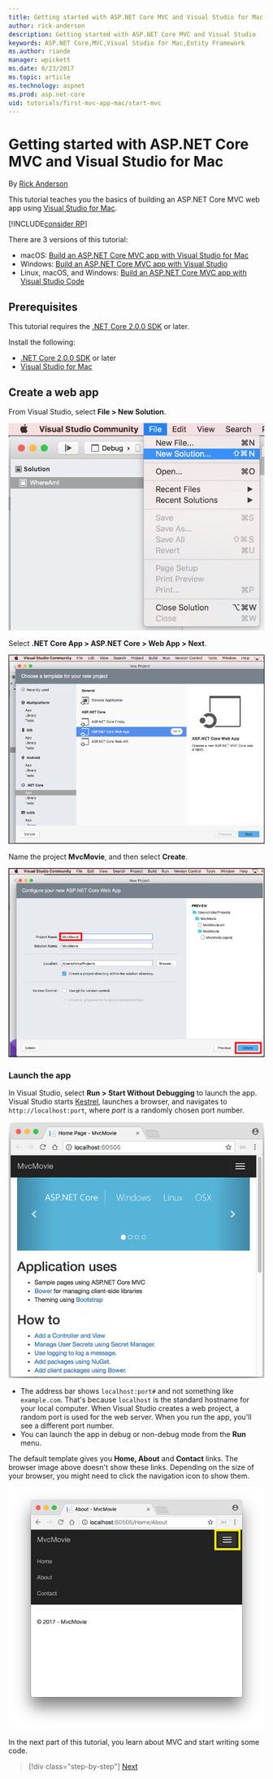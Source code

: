 ```yaml
---
title: Getting started with ASP.NET Core MVC and Visual Studio for Mac
author: rick-anderson
description: Getting started with ASP.NET Core MVC and Visual Studio
keywords: ASP.NET Core,MVC,Visual Studio for Mac,Entity Framework
ms.author: riande
manager: wpickett
ms.date: 8/23/2017
ms.topic: article
ms.technology: aspnet
ms.prod: asp.net-core
uid: tutorials/first-mvc-app-mac/start-mvc
---
```

# Getting started with ASP.NET Core MVC and Visual Studio for Mac

By [Rick Anderson](https://twitter.com/RickAndMSFT)

This tutorial teaches you the basics of building an ASP.NET Core MVC web app using [Visual Studio for Mac](https://www.visualstudio.com/vs/visual-studio-mac/). 

[!INCLUDE[consider RP](../../includes/razor.md)]

There are 3 versions of this tutorial:

* macOS: [Build an ASP.NET Core MVC app with Visual Studio for Mac](xref:tutorials/first-mvc-app-mac/start-mvc)
* Windows: [Build an ASP.NET Core MVC app with Visual Studio](xref:tutorials/first-mvc-app/start-mvc)
* Linux, macOS, and Windows: [Build an ASP.NET Core MVC app with Visual Studio Code](xref:tutorials/first-mvc-app-xplat/start-mvc)

## Prerequisites

This tutorial requires the [.NET Core 2.0.0 SDK](https://www.microsoft.com/net/core) or later.

Install the following:

- [.NET Core 2.0.0 SDK](https://www.microsoft.com/net/core) or later
- [Visual Studio for Mac](https://www.visualstudio.com/vs/visual-studio-mac/)

## Create a web app

From Visual Studio, select **File > New Solution**.

![macOS New solution](../first-web-api-mac/_static/sln.png)

Select **.NET Core App >  ASP.NET Core > Web App > Next**.

![macOS New project dialog](start-mvc/1.png)

Name the project **MvcMovie**, and then select **Create**.

![macOS New project dialog](start-mvc/2.png)

### Launch the app

In Visual Studio, select **Run > Start Without Debugging** to launch the app. Visual Studio starts [Kestrel](xref:fundamentals/servers/index#kestrel), launches a browser, and navigates to `http://localhost:port`, where *port* is a randomly chosen port number.

![Browser with new project](start-mvc/b1.png)

* The address bar shows `localhost:port#` and not something like `example.com`. That's because `localhost` is the standard hostname for your local computer. When Visual Studio creates a web project, a random port is used for the web server. When you run the app, you'll see a different port number.
* You can launch the app in debug or non-debug mode from the **Run** menu.

The default template gives you **Home, About** and **Contact** links. The browser image above doesn't show these links. Depending on the size of your browser, you might need to click the navigation icon to show them.

![Browser with New project](start-mvc/b2.png)

In the next part of this tutorial, you learn about MVC and start writing some code.

>[!div class="step-by-step"]
[Next](adding-controller.md)  
